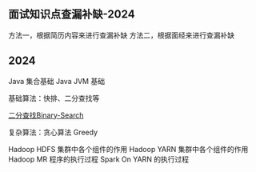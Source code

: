 ## 面试知识点查漏补缺-2024

方法一，根据简历内容来进行查漏补缺
方法二，根据面经来进行查漏补缺

## 2024

Java 集合基础
Java JVM 基础

基础算法：快排、二分查找等

[二分查找Binary-Search](learning/subjects/ComputerScience/DataStructuresAndAlgorithm/Algorithms/Elementary/二分查找Binary-Search.md)

复杂算法：贪心算法 Greedy

Hadoop HDFS 集群中各个组件的作用
Hadoop YARN 集群中各个组件的作用
Hadoop MR 程序的执行过程
Spark On YARN 的执行过程